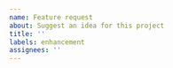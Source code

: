 ```yaml
---
name: Feature request
about: Suggest an idea for this project
title: ''
labels: enhancement
assignees: ''
---
```

